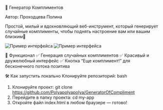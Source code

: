 🎉 Генератор Комплиментов

Автор: Проходцева Полина 

Простой, милый и вдохновляющий веб-инструмент, который генерирует случайные комплименты, чтобы поднять настроение вам или вашим близким💖

![Пример интерфейса](prtscreen1.png)
![Пример интерфейса](prtscreen2.png)

🚀 Функционал
✅ Генерация случайных комплиментов
✅ Красивый и дружелюбный интерфейс
✅ Кнопка “Еще комплимент!” для бесконечного потока позитива

🛠️ Как запустить локально
Клонируйте репозиторий:
bash

1. Клонируйте проект:
git clone https://github.com/Polyapolyapolya/GeneratorOfCompliment
2. Перейдите в папку проекта:
cd my-app
3. Откройте файл index.html в любом браузере — готово! 